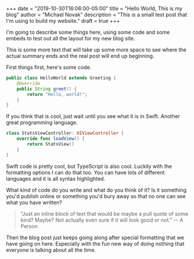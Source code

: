 +++
date = "2019-10-30T16:06:00-05:00"
title = "Hello World, This is my blog"
author = "Michael Novak"
description = "This is a small test post that I'm using to build my website."
draft = true
+++

I'm going to describe some things here, using some code and some embeds to test out all the layout for my new blog site.

<!--more-->

This is some more text that will take up some more space to see where the actual summary ends and the real post will end up
beginning.

First things first, here's some code.

```java
public class HelloWorld extends Greeting {
    @Override
    public String greet() {
        return "Hello, world!";
    }
}
```

If you think that is cool, just wait until you see what it is in Swift. Another great programming language.

```swift
class StatsViewController: UIViewController {
    override func loadView() {
        return StatsView()
    }
}
```

Swift code is pretty cool, but TypeScript is also cool. Luckily with the formatting options I can do that too. You can have
lots of different languages and it is all syntax highlighted.

What kind of code do you write and what do you think of it? Is it something you'd publish online or something you'd bury
away so that no one can see what you have written?

> "Just an inline block of text that would be maybe a pull quote of some kind? Maybe? Not actually
> even sure if it will look good or not." -- A Person

Then the blog post just keeps going along after special formatting that we have going on here. Especially with the fun
new way of doing nothing that everyone is talking about all the time.
